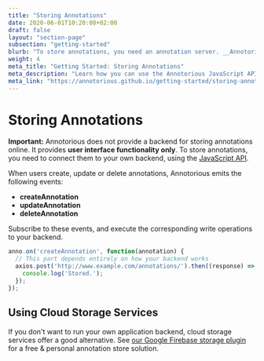 ```yaml
---
title: "Storing Annotations"
date: 2020-06-01T10:20:00+02:00
draft: false
layout: "section-page"
subsection: "getting-started"
blurb: "To store annotations, you need an annotation server. __Annotorious does not come with built-in storage__. Learn how you can use the JavaScript API to set up your own solution that fits your needs." 
weight: 4
meta_title: "Getting Started: Storing Annotations"
meta_description: "Learn how you can use the Annotorious JavaScript API to integrate a storage backend"
meta_link: "https://annotorious.github.io/getting-started/storing-annotations"
---
```


# Storing Annotations

__Important:__ Annotorious does not provide a backend for storing annotations online. It provides 
__user interface functionality only__. To store annotations, you need to connect them to your own 
backend, using the [JavaScript API](/api-docs/).

When users create, update or delete annotations, Annotorious emits the following events:

- __createAnnotation__
- __updateAnnotation__
- __deleteAnnotation__

Subscribe to these events, and execute the corresponding write operations to your backend. 

```javascript
anno.on('createAnnotation', function(annotation) {
  // This part depends entirely on how your backend works
  axios.post('http://www.example.com/annotations/').then((response) => {
    console.log('Stored.');
  });
});
```

## Using Cloud Storage Services

If you don't want to run your own application backend, cloud storage services offer a good alternative.
See [our Google Firebase storage plugin](/guides/using-firebase-for-storage/) for a free & personal annotation store solution.
